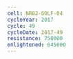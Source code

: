 ```yaml
---
cell: NR02-GOLF-04
cycleYear: 2017
cycle: 49
cycleDate: 2017-49
resistance: 750000
enlightened: 645000 
---
```

      
